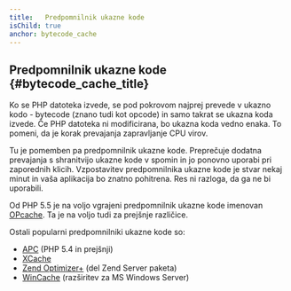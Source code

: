 ```yaml
---
title:   Predpomnilnik ukazne kode
isChild: true
anchor: bytecode_cache
---
```


## Predpomnilnik ukazne kode {#bytecode_cache_title}

Ko se PHP datoteka izvede, se pod pokrovom najprej prevede v ukazno kodo - bytecode (znano tudi kot opcode) in samo takrat se ukazna koda izvede.
Če PHP datoteka ni modificirana, bo ukazna koda vedno enaka. To pomeni, da je korak prevajanja zapravljanje CPU virov.

Tu je pomemben pa predpomnilnik ukazne kode. Preprečuje dodatna prevajanja s shranitvijo ukazne kode v spomin in jo ponovno uporabi pri zaporednih klicih.
Vzpostavitev predpomnilnika ukazne kode je stvar nekaj minut in vaša aplikacija bo znatno pohitrena. Res ni razloga, da ga ne bi uporabili.

Od PHP 5.5 je na voljo vgrajeni predpomnilnik ukazne kode imenovan [OPcache](http://php.net/manual/en/book.opcache.php). Ta je na voljo tudi
za prejšnje različice.

Ostali popularni predpomnilniki ukazne kode so:

* [APC](http://php.net/manual/en/book.apc.php) (PHP 5.4 in prejšnji)
* [XCache](http://xcache.lighttpd.net/)
* [Zend Optimizer+](http://www.zend.com/products/server/) (del Zend Server paketa)
* [WinCache](http://www.iis.net/download/wincacheforphp) (razširitev za MS Windows Server)
